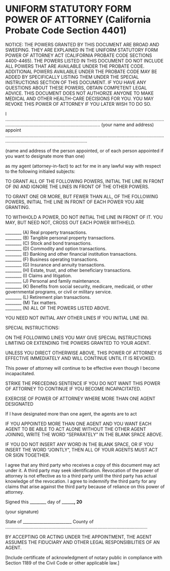 # UNIFORM STATUTORY FORM POWER OF ATTORNEY (California Probate Code Section 4401)

NOTICE: THE POWERS GRANTED BY THIS DOCUMENT ARE BROAD AND SWEEPING. THEY ARE EXPLAINED IN THE UNIFORM STATUTORY FORM POWER OF ATTORNEY ACT (CALIFORNIA PROBATE CODE SECTIONS 4400-4465). THE POWERS LISTED IN THIS DOCUMENT DO NOT INCLUDE ALL POWERS THAT ARE AVAILABLE UNDER THE PROBATE CODE. ADDITIONAL POWERS AVAILABLE UNDER THE PROBATE CODE MAY BE ADDED BY SPECIFICALLY LISTING THEM UNDER THE SPECIAL INSTRUCTIONS SECTION OF THIS DOCUMENT. IF YOU HAVE ANY QUESTIONS ABOUT THESE POWERS, OBTAIN COMPETENT LEGAL ADVICE. THIS DOCUMENT DOES NOT AUTHORIZE ANYONE TO MAKE MEDICAL AND OTHER HEALTH-CARE DECISIONS FOR YOU. YOU MAY REVOKE THIS POWER OF ATTORNEY IF YOU LATER WISH TO DO SO.


I ...................................................................................................................................................................................................... (your name and address)
appoint ............................................................................................................................................................................................ 


(name and address of the person appointed, or of each person appointed if you want to designate more than one)

as my agent (attorney-in-fact) to act for me in any lawful way with respect to the following initialed subjects:

TO GRANT ALL OF THE FOLLOWING POWERS, INITIAL THE LINE IN FRONT OF (N) AND IGNORE THE LINES IN FRONT OF THE OTHER POWERS.

TO GRANT ONE OR MORE, BUT FEWER THAN ALL, OF THE FOLLOWING POWERS, INITIAL THE LINE IN FRONT OF EACH POWER YOU ARE GRANTING.

TO WITHHOLD A POWER, DO NOT INITIAL THE LINE IN FRONT OF IT. YOU MAY, BUT NEED NOT, CROSS OUT EACH POWER WITHHELD.

________ (A) Real property transactions.    
________ (B) Tangible personal property transactions.   
________ (C) Stock and bond transactions.   
________ (D) Commodity and option transactions.   
________ (E) Banking and other financial institution transactions.   
________ (F) Business operating transactions.   
________ (G) Insurance and annuity transactions.   
________ (H) Estate, trust, and other beneficiary transactions.   
________ (I) Claims and litigation.   
________ (J) Personal and family maintenance.   
________ (K) Benefits from social security, medicare, medicaid, or other governmental programs, or civil or military service.   
________ (L) Retirement plan transactions.   
________ (M) Tax matters.   
________ (N) ALL OF THE POWERS LISTED ABOVE.   

YOU NEED NOT INITIAL ANY OTHER LINES IF YOU INITIAL LINE (N).

SPECIAL INSTRUCTIONS:

ON THE FOLLOWING LINES YOU MAY GIVE SPECIAL INSTRUCTIONS LIMITING OR EXTENDING THE POWERS GRANTED TO YOUR AGENT.



UNLESS YOU DIRECT OTHERWISE ABOVE, THIS POWER OF ATTORNEY IS EFFECTIVE IMMEDIATELY AND WILL CONTINUE UNTIL IT IS REVOKED.

This power of attorney will continue to be effective even though I become incapacitated.

STRIKE THE PRECEDING SENTENCE IF YOU DO NOT WANT THIS POWER OF ATTORNEY TO CONTINUE IF YOU BECOME INCAPACITATED.

EXERCISE OF POWER OF ATTORNEY WHERE MORE THAN ONE AGENT DESIGNATED

If I have designated more than one agent, the agents are to act


IF YOU APPOINTED MORE THAN ONE AGENT AND YOU WANT EACH AGENT TO BE ABLE TO ACT ALONE WITHOUT THE OTHER AGENT JOINING, WRITE THE WORD “SEPARATELY” IN THE BLANK SPACE ABOVE.

IF YOU DO NOT INSERT ANY WORD IN THE BLANK SPACE, OR IF YOU INSERT THE WORD “JOINTLY”, THEN ALL OF YOUR AGENTS MUST ACT OR SIGN TOGETHER.

I agree that any third party who receives a copy of this document may act under it. A third party may seek identification. Revocation of the power of attorney is not effective as to a third party until the third party has actual knowledge of the revocation. I agree to indemnify the third party for any claims that arise against the third party because of reliance on this power of attorney.


Signed this ________ day of ____________, 20______

(your signature)  


State of ________________________ 
County of ...............................................................................................................

BY ACCEPTING OR ACTING UNDER THE APPOINTMENT, THE AGENT ASSUMES THE FIDUCIARY AND OTHER LEGAL RESPONSIBILITIES OF AN AGENT.

[Include certificate of acknowledgment of notary public in compliance with Section 1189 of the Civil Code or other applicable law.]

